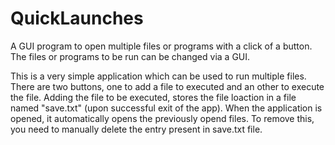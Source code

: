 # QuickLaunches
 A GUI program to open multiple files or programs with a click of a button. The files or programs to be run can be changed via a GUI.

This is a very simple application which can be used to run multiple files. There are two buttons, one to add a file to executed and an other to execute the file.
Adding the file to be executed, stores the file loaction in a file named "save.txt" (upon successful exit of the app).
When the application is opened, it automatically opens the previously opend files. To remove this, you need to manually delete the entry present in save.txt file.
